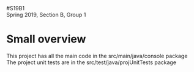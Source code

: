 <!DOCTYPE html>
<html>
  <head>
      #S19B1
      <br>
      Spring 2019, Section B, Group 1 
  </head>
  <body>
    <h1>
      Small overview
    </h1>
    <p> 
      This project has all the main code in the src/main/java/console package
      <br>
      The project unit tests are in the src/test/java/projUnitTests package
    </p>
  </body>
</html>

